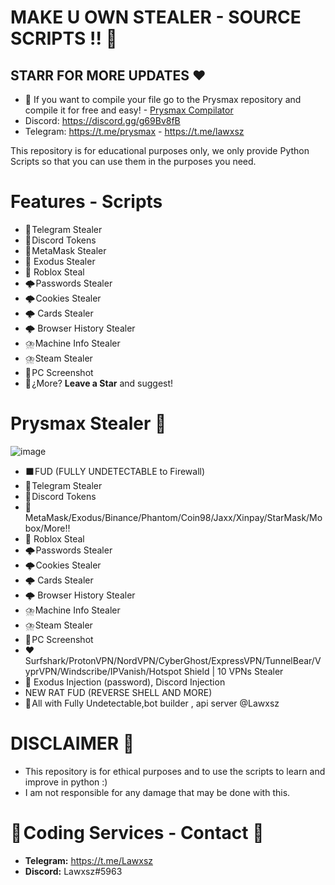 # MAKE U OWN STEALER - SOURCE SCRIPTS !! 🚀
## STARR FOR MORE UPDATES ❤️ 
- 🌟 If you want to compile your file go to the Prysmax repository and compile it for free and easy! - [Prysmax Compilator](https://github.com/Lawxsz/prysmax)
- Discord: https://discord.gg/g69Bv8fB
- Telegram: https://t.me/prysmax - https://t.me/lawxsz
  
This repository is for educational purposes only, we only provide Python Scripts so that you can use them in the purposes you need.
# Features - Scripts
- 🚀 Telegram Stealer 
- 🚀 Discord Tokens
- 🚀 MetaMask Stealer
- 🚀 Exodus Stealer
- 🚀 Roblox Steal
- 🌩️ Passwords Stealer
- 🌩️ Cookies Stealer
- 🌩️ Cards Stealer
- 🌩️ Browser History Stealer
- ⛈️ Machine Info Stealer
- ⛈️ Steam Stealer
- 📸 PC Screenshot
- 🌟 ¿More? **Leave a Star** and suggest!

# Prysmax Stealer 💽 
![image](https://github.com/Lawxsz/make-u-own-stealer/assets/116668706/fb7a6b6c-cf34-4acc-8669-9ee208abcd53)
- ⬛ FUD (FULLY UNDETECTABLE to Firewall)
- 🚀 Telegram Stealer 
- 🚀 Discord Tokens
- 🦊 MetaMask/Exodus/Binance/Phantom/Coin98/Jaxx/Xinpay/StarMask/Mobox/More!!
- 🚀 Roblox Steal
- 🌩️ Passwords Stealer
- 🌩️ Cookies Stealer
- 🌩️ Cards Stealer
- 🌩️ Browser History Stealer
- ⛈️ Machine Info Stealer
- ⛈️ Steam Stealer
- 📸 PC Screenshot
- ❤️ Surfshark/ProtonVPN/NordVPN/CyberGhost/ExpressVPN/TunnelBear/VyprVPN/Windscribe/IPVanish/Hotspot Shield | 10 VPNs Stealer
- 💉 Exodus Injection (password), Discord Injection
- NEW RAT FUD (REVERSE SHELL AND MORE)
- 💸 All with Fully Undetectable,bot builder , api server @Lawxsz

# DISCLAIMER 📛 
- This repository is for ethical purposes and to use the scripts to learn and improve in python :)
- I am not responsible for any damage that may be done with this.

# 🔰 Coding Services - Contact 🔰 
- **Telegram:** https://t.me/Lawxsz
- **Discord:** Lawxsz#5963
